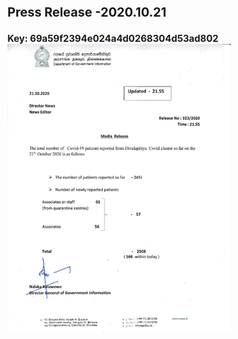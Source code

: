# Press Release -2020.10.21 
Key: 69a59f2394e024a4d0268304d53ad802 
![img](img/69a59f2394e024a4d0268304d53ad802.jpg)
---
```

```

